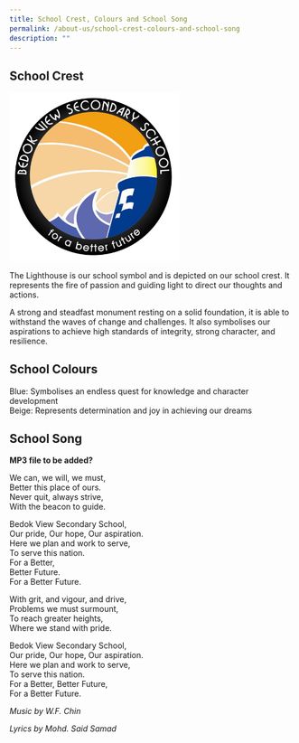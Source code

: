 ```yaml
---
title: School Crest, Colours and School Song
permalink: /about-us/school-crest-colours-and-school-song
description: ""
---
```

## School Crest

<img src="/images/BVSS%20logo.png" 
     style="width:60%">

The Lighthouse is our school symbol and is depicted on our school crest.  It represents the fire of passion and guiding light to direct our thoughts and actions. 

A strong and steadfast monument resting on a solid foundation, it is able to withstand the waves of change and challenges. It also symbolises our aspirations to achieve high standards of integrity, strong character, and resilience.

## School Colours

Blue: Symbolises an endless quest for knowledge and character development <br>
Beige: Represents determination and joy in achieving our dreams


## School Song


**MP3 file to be added?**


We can, we will, we must, <br>
Better this place of ours. <br>
Never quit, always strive, <br>
With the beacon to guide. 



Bedok View Secondary School, <br>
Our pride, Our hope, Our aspiration. <br>
Here we plan and work to serve, <br>
To serve this nation. <br>
For a Better, <br>
Better Future. <br>
For a Better Future. <br>


With grit, and vigour, and drive, <br>
Problems we must surmount, <br>
To reach greater heights, <br>
Where we stand with pride.



Bedok View Secondary School, <br>
Our pride, Our hope, Our aspiration. <br>
Here we plan and work to serve, <br>
To serve this nation. <br>
For a Better, Better Future, <br>
For a Better Future. <br>

   

*Music by W.F. Chin*

*Lyrics by Mohd. Said Samad*